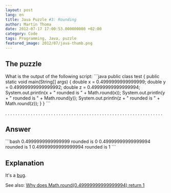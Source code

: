 ```yaml
---
layout: post
lang: en
title: Java Puzzle #3: Rounding
author: Martin Thoma
date: 2012-07-17 17:00:53.000000000 +02:00
category: Code
tags: Programming, Java, puzzle
featured_image: 2012/07/java-thumb.png
---
```

<h2>The puzzle</h2>
What is the output of the following script:
```java
public class test {
    public static void main(String[] args) {
        double x = 0.4999999999999999;
        double y = 0.49999999999999992;
        double z = 0.49999999999999994;
        System.out.println(x + " rounded is " + Math.round(x));
        System.out.println(y + " rounded is " + Math.round(y));
        System.out.println(z + " rounded is " + Math.round(z));
    }
}
```


.
.
.
.
.
.
.
.
.
.
.
.
.
.
.
.
.
.
.
.
.
.
.
.
.
.
.
.
.
.
.
.
.
.
.
.
.
.
.
.
.
.
.
.
.
.
.
.
.
.
.
.
.
.
.
.
.
.
.
.
.
.

<h2>Answer</h2>
```bash
0.4999999999999999 rounded is 0
0.49999999999999994 rounded is 1
0.49999999999999994 rounded is 1
```

<h2>Explanation</h2>
It's a <a href="http://bugs.sun.com/bugdatabase/view_bug.do?bug_id=6430675">bug</a>.

See also: <a href="http://stackoverflow.com/q/9902968/562769">Why does Math.round(0.49999999999999994) return 1</a>
